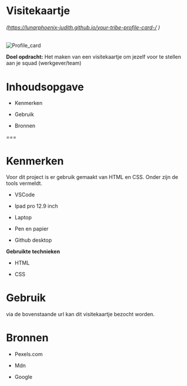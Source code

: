 # Visitekaartje

###### (https://lunarphoenix-judith.github.io/your-tribe-profile-card-/ )

![Profile_card](https://user-images.githubusercontent.com/112855926/191474156-2a9044ec-1d83-4de5-9cdf-e2b60efae86e.jpg)


**Doel opdracht:** Het maken van een visitekaartje om jezelf voor te stellen aan je squad (werkgever/team)

# Inhoudsopgave #

  * Kenmerken
  
  * Gebruik
  
  * Bronnen
  
===

# Kenmerken #

Voor dit project is er gebruik gemaakt van HTML en CSS. Onder zijn de tools vermeldt.

* VSCode

* Ipad pro 12.9 inch

* Laptop

* Pen en papier

* Github desktop

**Gebruikte technieken**

* HTML

* CSS

# Gebruik #

via de bovenstaande url kan dit visitekaartje bezocht worden.

# Bronnen #

* Pexels.com

* Mdn

* Google
